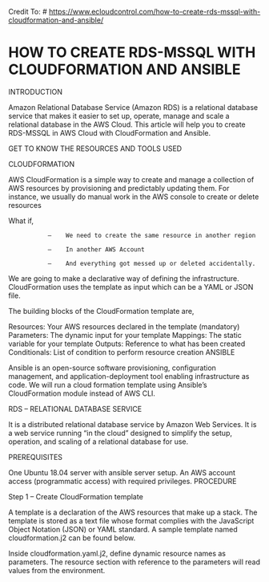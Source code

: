 Credit To: # https://www.ecloudcontrol.com/how-to-create-rds-mssql-with-cloudformation-and-ansible/

# HOW TO CREATE RDS-MSSQL WITH CLOUDFORMATION AND ANSIBLE

INTRODUCTION

Amazon Relational Database Service (Amazon RDS) is a relational database service that makes it easier to set up, operate, manage and scale a relational database in the AWS Cloud. This article will help you to create RDS-MSSQL in AWS Cloud with CloudFormation and Ansible.

GET TO KNOW THE RESOURCES AND TOOLS USED

CLOUDFORMATION

AWS CloudFormation is a simple way to create and manage a collection of AWS resources by provisioning and predictably updating them. For instance, we usually do manual work in the AWS console to create or delete resources

What if,

               –    We need to create the same resource in another region

               –    In another AWS Account 

               –    And everything got messed up or deleted accidentally.

We are going to make a declarative way of defining the infrastructure. CloudFormation uses the template as input which can be a YAML or JSON file.

The building blocks of the CloudFormation template are,

Resources: Your AWS resources declared in the template (mandatory) 
Parameters: The dynamic input for your template
Mappings: The static variable for your template
Outputs: Reference to what has been created
Conditionals: List of condition to perform resource creation
ANSIBLE

Ansible is an open-source software provisioning, configuration management, and application-deployment tool enabling infrastructure as code. We will run a cloud formation template using Ansible’s CloudFormation module instead of AWS CLI.

RDS – RELATIONAL DATABASE SERVICE

It is a distributed relational database service by Amazon Web Services. It is a web service running “in the cloud” designed to simplify the setup, operation, and scaling of a relational database for use. 

PREREQUISITES

One Ubuntu 18.04 server with ansible server setup.
An AWS account access (programmatic access) with required privileges.
PROCEDURE

Step 1 – Create CloudFormation template

A template is a declaration of the AWS resources that make up a stack. The template is stored as a text file whose format complies with the JavaScript Object Notation (JSON) or YAML standard. A sample template named cloudformation.j2 can be found below.

Inside cloudformation.yaml.j2, define dynamic resource names as parameters.  The resource section with reference to the parameters will read values from the environment.
